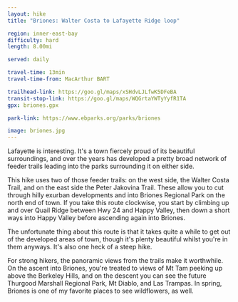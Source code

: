 ```yaml
---
layout: hike
title: "Briones: Walter Costa to Lafayette Ridge loop"

region: inner-east-bay
difficulty: hard
length: 8.00mi

served: daily

travel-time: 13min
travel-time-from: MacArthur BART

trailhead-link: https://goo.gl/maps/xSHdvLJLfwK5DFeBA
transit-stop-link: https://goo.gl/maps/WQGrtaYWTyYyfR1TA
gpx: briones.gpx

park-link: https://www.ebparks.org/parks/briones

image: briones.jpg
---
```


Lafayette is interesting. It's a town fiercely proud of its beautiful surroundings, and over the years has developed a pretty broad network of feeder trails leading into the parks surrounding it on either side.

This hike uses two of those feeder trails: on the west side, the Walter Costa Trail, and on the east side the Peter Jakovina Trail. These allow you to cut through hilly exurban developments and into Briones Regional Park on the north end of town. If you take this route clockwise, you start by climbing up and over Quail Ridge between Hwy 24 and Happy Valley, then down a short ways into Happy Valley before ascending again into Briones. 

The unfortunate thing about this route is that it takes quite a while to get out of the developed areas of town, though it's plenty beautiful whilst you're in them anyways. It's also one heck of a steep hike.

For strong hikers, the panoramic views from the trails make it worthwhile. On the ascent into Briones, you're treated to views of Mt Tam peeking up above the Berkeley Hills, and on the descent you can see the future Thurgood Marshall Regional Park, Mt Diablo, and Las Trampas. In spring, Briones is one of my favorite places to see wildflowers, as well.
